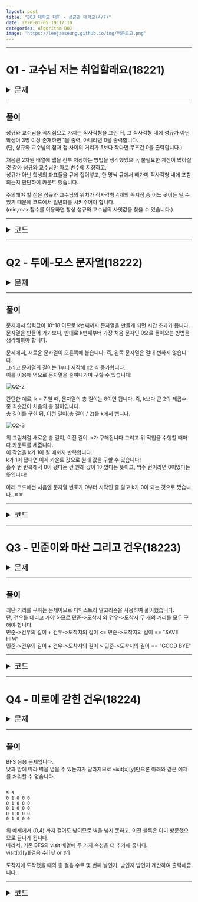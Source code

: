 ```yaml
---
layout: post
title: "BOJ 대학교 대회 - 성균관 대학교(4/7)"
date: 2020-01-05 19:17:10
categories: Algorithm BOJ
image: 'https://leejaeseung.github.io/img/백준로고.png'
---
```

* * *

# Q1 - 교수님 저는 취업할래요(18221)

<details>
<summary border="1" style = "font-size:1.5em;">문제</summary>
<div markdown="1">
![Q1-1](https://leejaeseung.github.io/img/SU/Q1_1.PNG)
![Q1-2](https://leejaeseung.github.io/img/SU/Q1_2.PNG)
</div>
</details>

* * *

## 풀이

성규와 교수님을 꼭지점으로 가지는 직사각형을 그린 뒤, 그 직사각형 내에 성규가 아닌 학생이 3명 이상 존재하면 1을 출력, 아니라면 0을 출력합니다.  
(단, 성규와 교수님의 점과 점 사이의 거리가 5보다 작다면 무조건 0을 출력합니다.)  
  
처음엔 2차원 배열에 맵을 전부 저장하는 방법을 생각했었으나, 불필요한 계산이 많아질 것 같아 성규와 교수님만 따로 변수에 저장하고,   
성규가 아닌 학생의 좌표들을 큐에 집어넣고, 한 명씩 큐에서 빼가며 직사각형 내에 포함되는지 판단하여 카운트 했습니다.  
  
주의해야 할 점은 성규와 교수님의 위치가 직사각형 4개의 꼭지점 중 어느 곳이든 될 수 있기 때문에 코드에서 일반화를 시켜주어야 합니다.  
(min,max 함수를 이용하면 항상 성규와 교수님의 사잇값을 찾을 수 있습니다.)  

* * *

<details>
<summary border="1" style = "font-size:1.5em;">코드</summary>
<div markdown="1">

``` java

import java.io.*;
import java.util.LinkedList;
import java.util.Queue;
import java.util.StringTokenizer;

public class Main {

    public static void main(String[] argc) throws IOException {
        BufferedReader br = new BufferedReader(new InputStreamReader(System.in));

        int N = Integer.parseInt(br.readLine());

        int[][] cl = new int[N][N];
        XY pro = new XY(0,0);
        XY SG = new XY(0,0);
        Queue<XY> q = new LinkedList<>();

        for (int i = 0; i < N ; i++) {
            StringTokenizer st = new StringTokenizer(br.readLine());
            for (int j = 0; j < N ; j++) {
                cl[i][j] = Integer.parseInt(st.nextToken());
                if(cl[i][j] == 5){
                    pro = new XY(i ,j);
                }
                if(cl[i][j] == 2){
                    SG = new XY(i ,j);                    
                }
                if(cl[i][j] == 1){
                    //성규가 아닌 학생들을 큐에 넣습니다.
                    q.offer(new XY(i, j));
                }
            }
        }
        if(Math.pow(Math.pow(pro.x - SG.x, 2) + Math.pow(pro.y - SG.y, 2), 0.5) < 5 ){    
          //성규와 교수님의 거리가 5보다 작으면 바로 0을 출력합니다.
            System.out.println(0);
        }
        else{
            int cnt = 0;
            while(!q.isEmpty() && cnt < 3){
                XY other = q.poll();
                if(other.x >= Math.min(pro.x, SG.x) && other.x <= Math.max(pro.x, SG.x) && 
                other.y >= Math.min(pro.y, SG.y) && other.y <= Math.max(pro.y, SG.y)){
                  //성규나 교수님이 어느 꼭지점이든 min()은 가장 왼쪽 or 위쪽, max()는 가장 오른쪽 or 아래쪽입니다.
                    cnt++;
                }
            }
            if(cnt >= 3){
                System.out.println(1);
            }
            else{
                System.out.println(0);
            }
        }
    }
}

class XY{
    int x;
    int y;
    public XY(int x, int y){
        this.x = x;
        this.y = y;
    }
}

```

![Q1-3](https://leejaeseung.github.io/img/SU/Q1_3.PNG)

</div>
</details>

* * *


# Q2 - 투에-모스 문자열(18222)

<details>
<summary border="1" style = "font-size:1.5em;">문제</summary>
<div markdown="1">
![Q2-1](https://leejaeseung.github.io/img/SU/Q2_1.PNG)
</div>
</details>

* * *

## 풀이

문제에서 입력값이 10^18 이므로 k번째까지 문자열을 만들게 되면 시간 초과가 뜹니다.  
문자열을 만들어 가기보다, 반대로 k번째부터 가장 처음 문자인 0으로 돌아오는 방법을 생각해봐야 합니다.  
  
문제에서, 새로운 문자열이 오른쪽에 붙습니다. 즉, 왼쪽 문자열은 절대 변하지 않습니다.  
그리고 문자열의 길이는 1부터 시작해 x2 씩 증가합니다.  
이를 이용해 역으로 문자열을 줄여나가며 구할 수 있습니다!  

![Q2-2](https://leejaeseung.github.io/img/SU/Q2_2.PNG)

간단한 예로, k = 7 일 때, 문자열의 총 길이는 8이면 됩니다. 즉, k보다 큰 2의 제곱수 중 최솟값이 처음의 총 길이입니다.  
총 길이를 구한 뒤, 이전 길이(총 길이 / 2)를 k에서 뺍니다.  

![Q2-3](https://leejaeseung.github.io/img/SU/Q2_3.PNG)

위 그림처럼 새로운 총 길이, 이전 길이, k가 구해집니다.그리고 위 작업을 수행할 때마다 카운트를 세줍니다.  
이 작업을 k가 1이 될 때까지 반복합니다.  
k가 1이 됐다면 이제 카운트 값으로 원래 값을 구할 수 있습니다!  
홀수 번 반복해서 0이 됐다는 건 원래 값이 1이었다는 뜻이고, 짝수 번이라면 0이었다는 뜻입니다!  
  
아래 코드에선 처음엔 문자열 번호가 0부터 시작인 줄 알고 k가 0이 되는 것으로 짰습니다..ㅎㅎ  

* * *

<details>
<summary border="1" style = "font-size:1.5em;">코드</summary>
<div markdown="1">

``` java

import java.io.*;

public class Main {

    public static void main(String[] argc) throws IOException {
        BufferedReader br = new BufferedReader(new InputStreamReader(System.in));

        long K = Long.parseLong(br.readLine()) - 1;
            long length = 2;
            if(K == 1) {
              //K가 2일 때 입니다..
                System.out.println(1);
            }
            else if(K == 0 ) {
              //K가 1일 때 입니다..
                System.out.println(0);
            }
            else {
                while (K >= length * 2) {
                    length *= 2;
                }
                int cnt = 0;
                while (true) {
                    K -= length;
                    cnt++;
                    if (K == 0) {
                      //K가 1이 되면 멈춥니다.
                        if (cnt % 2 == 0)
                            System.out.println(0);
                        else
                            System.out.println(1);
                        break;
                    }
                    while (K < length) {
                        length /= 2;
                    }
                }
            }
    }
}

```

![Q2-4](https://leejaeseung.github.io/img/SU/Q2_4.PNG)

</div>
</details>

* * *

# Q3 - 민준이와 마산 그리고 건우(18223)

<details>
<summary border="1" style = "font-size:1.5em;">문제</summary>
<div markdown="1">
![Q3-1](https://leejaeseung.github.io/img/SU/Q3_1.PNG)
![Q3-2](https://leejaeseung.github.io/img/SU/Q3_2.PNG)
![Q3-3](https://leejaeseung.github.io/img/SU/Q3_3.PNG)
</div>
</details>

* * *

## 풀이

최단 거리를 구하는 문제이므로 다익스트라 알고리즘을 사용하여 풀이했습니다.  
단, 건우를 데리고 가야 하므로 민준->도착지 와 건우->도착지 두 개의 거리를 모두 구해야 합니다.  
민준->건우의 길이 + 건우->도착지의 길이  <=  민준->도착지의 길이  == "SAVE HIM"  
민준->건우의 길이 + 건우->도착지의 길이  >  민준->도착지의 길이  == "GOOD BYE"  

* * *

<details>
<summary border="1" style = "font-size:1.5em;">코드</summary>
<div markdown="1">

``` java

import java.io.*;
import java.util.ArrayList;
import java.util.Comparator;
import java.util.PriorityQueue;
import java.util.StringTokenizer;

public class Main {


    public static ArrayList<ArrayList<tuple>> dis;
    public static int V,E;
    public static void main(String[] argc) throws IOException {
        BufferedReader br = new BufferedReader(new InputStreamReader(System.in));

        StringTokenizer st = new StringTokenizer(br.readLine());
        V = Integer.parseInt(st.nextToken());
        E = Integer.parseInt(st.nextToken());
        int P = Integer.parseInt(st.nextToken());

        dis = new ArrayList<>();
        for (int i = 0; i <= V ; i++) {
            dis.add(new ArrayList<>());
        }


        for (int i = 0; i < E ; i++) {
            st = new StringTokenizer(br.readLine());
            int from = Integer.parseInt(st.nextToken());
            int to = Integer.parseInt(st.nextToken());
            int distance = Integer.parseInt(st.nextToken());
            dis.get(from).add(new tuple(distance, to));
            dis.get(to).add(new tuple(distance, from));
        }

        int[] MGdis = Dijkstra(1);
        int[] GWdis = Dijkstra(P);
        //민준, 건우의 도착지에 대한 최단 거리를 모두 구합니다.

        if(MGdis[V] >= MGdis[P] + GWdis[V]){
            //거리를 비교하여 건우를 데리고 갈 수 있는지 정합니다.
            System.out.println("SAVE HIM");
        }
        else{
            System.out.println("GOOD BYE");
        }
    }
    public static int[] Dijkstra(int start){
        PriorityQueue<tuple> pq = new PriorityQueue<>(new Comparator<tuple>() {
            @Override
            public int compare(tuple o1, tuple o2) {
                return o1.dis >= o2.dis ? 1 : -1;
            }
        });

        pq.offer(new tuple(0 , start));
        int[] distance = new int[V + 1];
        for (int i = 1; i <= V ; i++) {
            distance[i] = 55000000;
        }

        distance[start] = 0;

        while(!pq.isEmpty()){
            tuple now = pq.poll();

            if(distance[now.node] < now.dis)
                continue;

            for (int i = 0; i < dis.get(now.node).size() ; i++) {
                tuple next = dis.get(now.node).get(i);
                if(distance[next.node] > distance[now.node] + next.dis){
                    distance[next.node] = distance[now.node] + next.dis;
                    pq.offer(new tuple(distance[next.node], next.node));
                }
            }
        }
        return distance;
    }
}

class tuple{
    int dis;
    int node;
    public tuple(int dis, int node){
        this.dis = dis;
        this.node = node;
    }
}


```

![Q3-4](https://leejaeseung.github.io/img/SU/Q3_4.PNG)

</div>
</details>

* * *

# Q4 - 미로에 갇힌 건우(18224)

<details>
<summary border="1" style = "font-size:1.5em;">문제</summary>
<div markdown="1">
![Q4-1](https://leejaeseung.github.io/img/SU/Q4_1.PNG)
![Q4-2](https://leejaeseung.github.io/img/SU/Q4_2.PNG)
![Q4-3](https://leejaeseung.github.io/img/SU/Q4_3.PNG)
</div>
</details>

* * *

## 풀이

BFS 응용 문제입니다.  
낮과 밤에 따라 벽을 넘을 수 있는지가 달라지므로 visit[x][y]만으론 아래와 같은 예제를 처리할 수 없습니다.  
```

5 5
0 1 0 0 0
0 1 0 0 0
0 1 0 0 0
0 1 0 0 0
0 1 0 0 0

```
위 예제에서 (0,4) 까지 걸어도 낮이므로 벽을 넘지 못하고, 이전 블록은 이미 방문했으므로 끝나게 됩니다.  
따라서, 기존 BFS의 visit 배열에 두 가지 속성을 더 추가해 줍니다.  
visit[x][y][걸음 수][낮 or 밤]  
  
도착지에 도착했을 때의 총 걸음 수로 몇 번째 날인지, 낮인지 밤인지 계산하여 출력해줍니다.  

* * *

<details>
<summary border="1" style = "font-size:1.5em;">코드</summary>
<div markdown="1">

``` java

import java.io.*;
import java.util.LinkedList;
import java.util.Queue;
import java.util.StringTokenizer;

public class Main {

    public static int N,M;
    public static int[][] map;
    public static boolean[][][][] visit;        //x,y,걸음 수, 낮 or 밤
    public static int[] mv1 = {0,0,1,-1};
    public static int[] mv2 = {1,-1,0,0};
    public static int ans_step = -1;
    public static int ans_isSun = 1;

    public static void main(String[] argc) throws IOException {
        BufferedReader br = new BufferedReader(new InputStreamReader(System.in));
        BufferedWriter bw = new BufferedWriter(new OutputStreamWriter(System.out));

        StringTokenizer st = new StringTokenizer(br.readLine());
        N = Integer.parseInt(st.nextToken());
        M = Integer.parseInt(st.nextToken());
        map = new int[N][N];
        visit = new boolean[N][N][M + 1][2];

        for (int i = 0; i < N ; i++) {
            st = new StringTokenizer(br.readLine());
            for (int j = 0; j < N ; j++) {
                map[i][j] = Integer.parseInt(st.nextToken());
            }
        }

        BFS();

        if(ans_step != -1) {
            bw.write((ans_step / (M * 2) + 1 )  + " ");
            //몇 번째 날인지 계산합니다.
            if (ans_isSun == 1)
                bw.write("sun");
            else
                bw.write("moon");
        }
        else
            bw.write(Integer.toString(-1));
        bw.flush();
        bw.close();
    }
    public static void BFS(){
        Queue<XY> q = new LinkedList<>();
        q.offer(new XY(0,0, 0, 1));
        visit[0][0][0][1] = true;

        while(!q.isEmpty()){
            XY now = q.poll();

            if(now.x == N - 1 && now.y == N - 1){
                ans_step = now.step;
                ans_isSun = now.isSun;
                return;
            }

            for (int i = 0; i < 4; i++) {
                int next_x = now.x + mv1[i];
                int next_y = now.y + mv2[i];
                int next_step = now.step + 1;       //걸음 수는 항상 1씩 증가합니다.(총 걸음 수)
                int next_isSun = now.isSun;

                if(next_step % M == 0)              //낮과 밤이 바뀌는 걸 계산합니다.
                    next_isSun = (next_isSun + 1) % 2;

                if (next_x < 0 || next_y < 0 || next_x >= N || next_y >= N) continue;
                if(now.isSun == 1 && map[next_x][next_y] == 1)   continue;
                if(now.isSun == 0 && map[next_x][next_y] == 1){
                    //벽을 넘어가는 부분입니다.
                    while((next_x >= 0 && next_y >= 0 && next_x < N && next_y < N) && map[next_x][next_y] == 1 ){
                        next_x += mv1[i];
                        next_y += mv2[i];
                    }
                    if(next_x < 0 || next_y < 0 || next_x >= N || next_y >= N)  continue;
                }
                if(!visit[next_x][next_y][next_step % M][next_isSun]){
                    visit[next_x][next_y][next_step % M][next_isSun] = true;
                    //방문을 확인할 땐 걸음 수 % M 으로 구합니다.

                    q.offer(new XY(next_x, next_y, next_step, next_isSun));
                }
            }
        }
    }
}

class XY{
    int x;
    int y;
    int step;
    int isSun;
    public XY(int x, int y, int step, int isSun){
        this.x = x;
        this.y = y;
        this.step = step;
        this.isSun = isSun;
    }
}

```

![Q4-4](https://leejaeseung.github.io/img/SU/Q4_4.PNG)

</div>
</details>